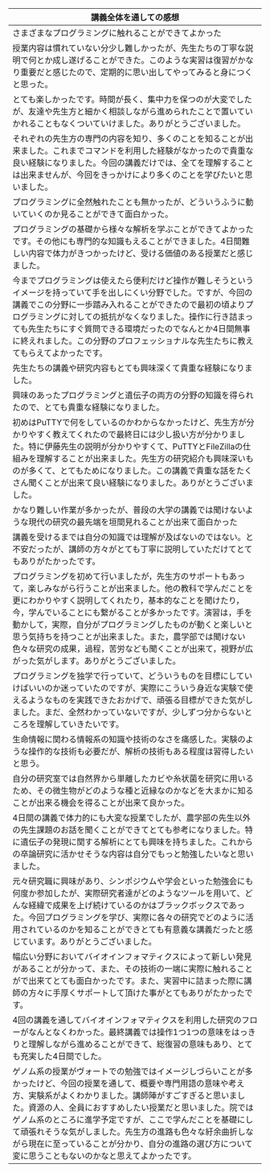 
|**講義全体を通しての感想**|
|-|
|さまざまなプログラミングに触れることができてよかった|
|授業内容は慣れていない分少し難しかったが、先生たちの丁寧な説明で何とか成し遂げることができた。このような実習は復習がかなり重要だと感じたので、定期的に思い出してやってみると身につくと思った。|
|とても楽しかったです。時間が長く、集中力を保つのが大変でしたが、友達や先生方と細かく相談しながら進められたことで置いていかれることもなくついていけました。ありがとうございました。|
|それぞれの先生方の専門の内容を知り、多くのことを知ることが出来ました。これまでコマンドを利用した経験がなかったので貴重な良い経験になりました。今回の講義だけでは、全てを理解することは出来ませんが、今回をきっかけにより多くのことを学びたいと思いました。|
|プログラミングに全然触れたことも無かったが、どういうふうに動いていくのか見ることができて面白かった。|
|プログラミングの基礎から様々な解析を学ぶことができてよかったです。その他にも専門的な知識もえることができました。4日間難しい内容で体力がきつかったけど、受ける価値のある授業だと感じました。|
|今までプログラミングは使えたら便利だけど操作が難しそうというイメージを持っていて手を出しにくい分野でした。ですが、今回の講義でこの分野に一歩踏み入れることができたので最初の頃よりプログラミングに対しての抵抗がなくなりました。操作に行き詰まっても先生たちにすぐ質問できる環境だったのでなんとか4日間無事に終えれました。この分野のプロフェッショナルな先生たちに教えてもらえてよかったです。|
|先生たちの講義や研究内容もとても興味深くて貴重な経験になりました。|
|興味のあったプログラミングと遺伝子の両方の分野の知識を得られたので、とても貴重な経験になりました。|
|初めはPuTTYで何をしているのかわからなかったけど、先生方が分かりやすく教えてくれたので最終日には少し扱い方が分かりました。特に伊藤先生の説明が分かりやすくて、PuTTYとFileZillaの仕組みを理解することが出来ました。先生方の研究紹介も興味深いものが多くて、とてもためになりました。この講義で貴重な話をたくさん聞くことが出来て良い経験になりました。ありがとうございました。|
|かなり難しい作業が多かったが、普段の大学の講義では聞けないような現代の研究の最先端を垣間見れることが出来て面白かった|
|講義を受けるまでは自分の知識では理解が及ばないのではない。と不安だったが、講師の方々がとても丁寧に説明していただけてとてもありがたかったです。|
|プログラミングを初めて行いましたが，先生方のサポートもあって，楽しみながら行うことが出来ました。他の教科で学んだことを更にわかりやすく説明してくれたり，基本的なことを聞けたり，今，学んでいることにも繋がることが多かったです。演習は，手を動かして，実際，自分がプログラミングしたものが動くと楽しいと思う気持ちを持つことが出来ました。また，農学部では聞けない色々な研究の成果，過程，苦労なども聞くことが出来て，視野が広がった気がします。ありがとうございました。|
|プログラミングを独学で行っていて、どういうものを目標にしていけばいいのか迷っていたのですが、実際にこういう身近な実験で使えるようなものを実践できたおかげで、頑張る目標ができた気がしました。まだ、全然わかっていないですが、少しずつ分からないところを理解していきたいです。|
|生命情報に関わる情報系の知識や技術のなさを痛感した。実験のような操作的な技術も必要だが、解析の技術もある程度は習得したいと思う。|
|自分の研究室では自然界から単離したカビや糸状菌を研究に用いるため、その微生物がどのような種と近縁なのかなどを大まかに知ることが出来る機会を得ることが出来て良かった。|
|4日間の講義で体力的にも大変な授業でしたが、農学部の先生以外の先生課題のお話を聞くことができてとても参考になりました。特に遺伝子の発現に関する解析にとても興味を持ちました。これからの卒論研究に活かせそうな内容は自分でもっと勉強したいなと思いました。|
|元々研究職に興味があり、シンポジウムや学会といった勉強会にも何度か参加したが、実際研究者達がどのようなツールを用いて、どんな経緯で成果を上げ続けているのかはブラックボックスであった。今回プログラミングを学び、実際に各々の研究でどのように活用されているのかを知ることができとても有意義な講義だったと感じています。ありがとうございました。|
|幅広い分野においてバイオインフォマティクスによって新しい発見があることが分かって、また、その技術の一端に実際に触れることがで出来てとても面白かったです。また、実習中に詰まった際に講師の方々に手厚くサポートして頂けた事がとてもありがたかったです。|
|4回の講義を通してバイオインフォマティクスを利用した研究のフローがなんとなくわかった。最終講義では操作1つ1つの意味をはっきりと理解しながら進めることができて、総復習の意味もあり、とても充実した4日間でした。|
|ゲノム系の授業がヴォートでの勉強ではイメージしづらいことが多かったけど、今回の授業を通して、概要や専門用語の意味や考え方、実験系がよくわかりました。講師陣がすごすぎると思いました。資源の人、全員におすすめしたい授業だと思いました。院ではゲノム系のところに進学予定ですが、ここで学んだことを基礎にして頑張れそうな気がしました。先生方の進路も色々な紆余曲折しながら現在に至っていることが分かり、自分の進路の選び方について変に思うこともないのかなと思えてよかったです。|
